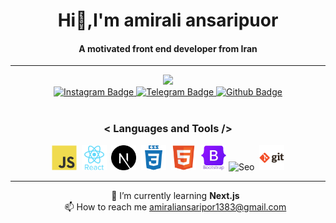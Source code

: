 
<div id="header" align="center">
  <h1>Hi👋,I'm amirali ansaripuor</h1>
</div>
<h4 align="center">A motivated front end developer from Iran</h4>
<hr />

<div id="header" align="center">
  <img src="https://media.giphy.com/media/M9gbBd9nbDrOTu1Mqx/giphy.gif" width="100"/>
</div>

<div id="badges"  align="center">
  <a href="https://instagram.com/amiraliansaripor">
    <img src="https://img.shields.io/badge/Instagram-pink?style=for-the-badge&logo=instagram&logoColor=white" alt="Instagram Badge"/>
  </a>
  <a href="https://telegram.me/amiraliansarpor">
    <img src="https://img.shields.io/badge/Telegram-blue?style=for-the-badge&logo=telegram&logoColor=white" alt="Telegram Badge"/>
  </a>
   <a href="https://github.com/DenverCoder1?tab=followers">
    <img src="https://img.shields.io/badge/Github-purple?style=for-the-badge&logo=github&logoColor=white" alt="Github Badge"/>
  </a>
</div>
<!--
<div align="center">
  <img src="https://raw.githubusercontent.com/svngoku/JavasTips/master/js.gif" width="600" height="300"/>
</div>
-->
<br />
<h3 align="center">< Languages and Tools /></h3>
<div align="center">
  <img src="https://github.com/devicons/devicon/blob/master/icons/javascript/javascript-original.svg" title="JavaScript" alt="JavaScript" width="40" height="40"/>&nbsp;
  <img src="https://github.com/devicons/devicon/blob/master/icons/react/react-original-wordmark.svg" title="React" alt="React" width="40" height="40"/>&nbsp;
  <img src="https://github.com/devicons/devicon/blob/master/icons/nextjs/nextjs-original.svg" title="Nextjs" alt="Nextjs" width="40" height="40"/>&nbsp;
  <img src="https://github.com/devicons/devicon/blob/master/icons/css3/css3-plain-wordmark.svg"  title="CSS3" alt="CSS" width="40" height="40"/>&nbsp;
  <img src="https://github.com/devicons/devicon/blob/master/icons/html5/html5-original.svg" title="HTML5" alt="HTML" width="40" height="40"/>&nbsp;
  <img src="https://github.com/devicons/devicon/blob/master/icons/bootstrap/bootstrap-original-wordmark.svg" title="Git" **alt="Git" width="40" height="40"/>
  <img src="https://static.vecteezy.com/system/resources/previews/002/214/070/original/flat-design-concept-seo-search-engine-optimize-illustrate-free-vector.jpg" title="Seo" alt="Seo" width="40" height="40"/>&nbsp;
  <img src="https://github.com/devicons/devicon/blob/master/icons/git/git-original-wordmark.svg" title="Git" **alt="Git" width="40" height="40"/>
</div>
<hr />
<div align="center">
  <ul>
    <li style="list-style:none;">🌱 I’m currently learning <strong>Next.js</strong></li>
    <li style="list-style:none;">📫 How to reach me <a href="mailto:amiraliansaripor1383@gmail.com">amiraliansaripor1383@gmail.com</a></li>
  </ul>
</div>

<!--
**Amiraliansaripour/Amiraliansaripour** is a ✨ _special_ ✨ repository because its `README.md` (this file) appears on your GitHub profile.

Here are some ideas to get you started:

- 🔭 I’m currently working on ...
- 🌱 I’m currently learning ...
- 👯 I’m looking to collaborate on ...
- 🤔 I’m looking for help with ...
- 💬 Ask me about ...
- 📫 How to reach me: ...
- 😄 Pronouns: ...
- ⚡ Fun fact: ...
-->
